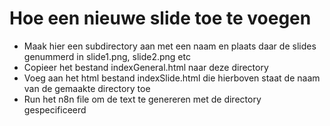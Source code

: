 # Hoe een nieuwe slide toe te voegen

* Maak hier een subdirectory aan met een naam en plaats daar de slides genummerd in slide1.png, slide2.png etc
* Copieer het bestand indexGeneral.html naar deze directory
* Voeg aan het html bestand indexSlide.html die hierboven staat de naam van de gemaakte directory toe
* Run het n8n file om de text te genereren met de directory gespecificeerd
